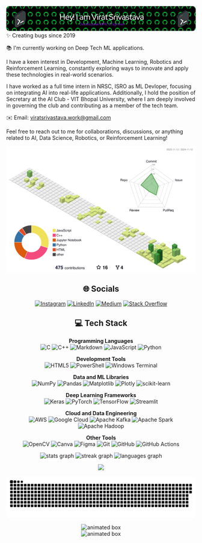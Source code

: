 <div align="center">
  <img src="https://github.com/ViratSrivastava/ViratSrivastava/blob/main/github-header-image.png" alt="Virat Srivastava Header Image" />
</div>
✨ Creating bugs since 2019

📚 I'm currently working on Deep Tech ML applications.

I have a keen interest in Development, Machine Learning, Robotics and Reinforcement Learning, constantly exploring ways to innovate and apply these technologies in real-world scenarios.

I have worked as a full time intern in NRSC, ISRO as ML Devloper, focusing on integrating AI into real-life applications. Additionally, I hold the position of Secretary at the AI Club - VIT Bhopal University, where I am deeply involved in governing the club and contributing as a member of the tech team.

✉️ Email: viratsrivastava.work@gmail.com

Feel free to reach out to me for collaborations, discussions, or anything related to AI, Data Science, Robotics, or Reinforcement Learning!
<div align="center">
<picture>
  <source media="(prefers-color-scheme: dark)" srcset="https://raw.githubusercontent.com/ViratSrivastava/ViratSrivastava/main/profile-3d-contrib/profile-night-rainbow.svg" />
  <source media="(prefers-color-scheme: light)" srcset="https://raw.githubusercontent.com/ViratSrivastava/ViratSrivastava/main/profile-3d-contrib/profile-green-animate.svg" />
  <img alt="github-woer" src="https://raw.githubusercontent.com/ViratSrivastava/ViratSrivastava/main/profile-3d-contrib/profile-green-animate.svg" />
</picture>

## 🌐 Socials
[![Instagram](https://img.shields.io/badge/Instagram-%23E4405F.svg?logo=Instagram&logoColor=white)](https://instagram.com/@blackflame___) [![LinkedIn](https://img.shields.io/badge/LinkedIn-%230077B5.svg?logo=linkedin&logoColor=white)](https://linkedin.com/in/virat-srivastava) [![Medium](https://img.shields.io/badge/Medium-12100E?logo=medium&logoColor=white)](https://medium.com/@@virat-srivastava) [![Stack Overflow](https://img.shields.io/badge/-Stackoverflow-FE7A16?logo=stack-overflow&logoColor=white)](https://stackoverflow.com/users/18400816) 

## 💻 Tech Stack

**Programming Languages**  
![C](https://img.shields.io/badge/c-%2300599C.svg?style=flat-square&logo=c&logoColor=white) ![C++](https://img.shields.io/badge/c++-%2300599C.svg?style=flat-square&logo=c%2B%2B&logoColor=white) ![Markdown](https://img.shields.io/badge/markdown-%23000000.svg?style=flat-square&logo=markdown&logoColor=white) ![JavaScript](https://img.shields.io/badge/javascript-%23323330.svg?style=flat-square&logo=javascript&logoColor=%23F7DF1E) ![Python](https://img.shields.io/badge/python-3670A0?style=flat-square&logo=python&logoColor=ffdd54)

**Development Tools**  
![HTML5](https://img.shields.io/badge/html5-%23E34F26.svg?style=flat-square&logo=html5&logoColor=white) ![PowerShell](https://img.shields.io/badge/PowerShell-%235391FE.svg?style=flat-square&logo=powershell&logoColor=white) ![Windows Terminal](https://img.shields.io/badge/Windows%20Terminal-%234D4D4D.svg?style=flat-square&logo=windows-terminal&logoColor=white)

**Data and ML Libraries**  
![NumPy](https://img.shields.io/badge/numpy-%23013243.svg?style=flat-square&logo=numpy&logoColor=white) ![Pandas](https://img.shields.io/badge/pandas-%23150458.svg?style=flat-square&logo=pandas&logoColor=white) ![Matplotlib](https://img.shields.io/badge/Matplotlib-%23ffffff.svg?style=flat-square&logo=Matplotlib&logoColor=black) ![Plotly](https://img.shields.io/badge/Plotly-%233F4F75.svg?style=flat-square&logo=plotly&logoColor=white) ![scikit-learn](https://img.shields.io/badge/scikit--learn-%23F7931E.svg?style=flat-square&logo=scikit-learn&logoColor=white)

**Deep Learning Frameworks**  
![Keras](https://img.shields.io/badge/Keras-%23D00000.svg?style=flat-square&logo=Keras&logoColor=white) ![PyTorch](https://img.shields.io/badge/PyTorch-%23EE4C2C.svg?style=flat-square&logo=PyTorch&logoColor=white) ![TensorFlow](https://img.shields.io/badge/TensorFlow-%23FF6F00.svg?style=flat-square&logo=TensorFlow&logoColor=white) ![Streamlit](https://img.shields.io/badge/Streamlit-%23FE4B4B.svg?style=flat-square&logo=streamlit&logoColor=white)

**Cloud and Data Engineering**  
![AWS](https://img.shields.io/badge/AWS-%23FF9900.svg?style=flat-square&logo=amazon-aws&logoColor=white) ![Google Cloud](https://img.shields.io/badge/GoogleCloud-%234285F4.svg?style=flat-square&logo=google-cloud&logoColor=white) ![Apache Kafka](https://img.shields.io/badge/Apache%20Kafka-000?style=flat-square&logo=apachekafka) ![Apache Spark](https://img.shields.io/badge/Apache%20Spark-FDEE21?style=flat-square&logo=apachespark&logoColor=black) ![Apache Hadoop](https://img.shields.io/badge/Apache%20Hadoop-66CCFF?style=flat-square&logo=apachehadoop&logoColor=black)

**Other Tools**  
![OpenCV](https://img.shields.io/badge/opencv-%23white.svg?style=flat-square&logo=opencv&logoColor=white) ![Canva](https://img.shields.io/badge/Canva-%2300C4CC.svg?style=flat-square&logo=Canva&logoColor=white) ![Figma](https://img.shields.io/badge/figma-%23F24E1E.svg?style=flat-square&logo=figma&logoColor=white) ![Git](https://img.shields.io/badge/git-%23F05033.svg?style=flat-square&logo=git&logoColor=white) ![GitHub](https://img.shields.io/badge/github-%23121011.svg?style=flat-square&logo=github&logoColor=white) ![GitHub Actions](https://img.shields.io/badge/github%20actions-%232671E5.svg?style=flat-square&logo=githubactions&logoColor=white)

<div align="center">
  <img src="https://github-readme-stats.vercel.app/api?username=ViratSrivastava&hide_title=true&hide_rank=true&show_icons=true&include_all_commits=true&count_private=true&disable_animations=true&theme=dracula&locale=en&hide_border=true" height="130" alt="stats graph" />
  <img src="https://streak-stats.demolab.com?user=ViratSrivastava&locale=en&mode=daily&theme=dracula&hide_border=true&border_radius=5" height="130" alt="streak graph" />
  <img src="https://github-readme-stats.vercel.app/api/top-langs?username=ViratSrivastava&locale=en&hide_title=true&layout=compact&card_width=280&langs_count=5&theme=dracula&hide_border=true" height="130" alt="languages graph" />
</div>

[![](https://visitcount.itsvg.in/api?id=ViratSrivastava&icon=8&color=0)](https://visitcount.itsvg.in)

<picture>
  <source media="(prefers-color-scheme: dark)" srcset="https://raw.githubusercontent.com/ViratSrivastava/ViratSrivastava/output/github-snake-dark.svg" />
  <source media="(prefers-color-scheme: light)" srcset="https://raw.githubusercontent.com/ViratSrivastava/ViratSrivastava/output/github-snake.svg" />
  <img alt="github-snake" src="https://raw.githubusercontent.com/ViratSrivastava/ViratSrivastava/output/github-snake.svg" />
</picture>

<p align="center">
  <img src="https://readme-typing-svg.herokuapp.com?color=%23FF79C6&size=22&center=true&vCenter=true&width=1500&height=50&lines=%F0%9F%8E%B2+Fun+fact%3A+None+of+my+code+is+valuable+enoughfor+GitHub's+Arctic+Vault" alt="animated box" />
  <br>
  <img src="https://readme-typing-svg.herokuapp.com?color=%23FF79C6&size=22&center=true&vCenter=true&width=1500&height=50&lines=+and+Probably,+same+goes+for+you+too%3B+Probably.+We+got+that+in+common." alt="animated box" />
</p>
</div>
